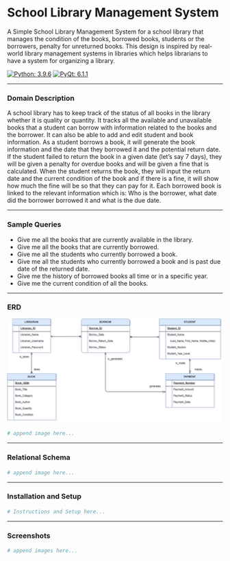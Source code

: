 # School Library Management System
A Simple School Library Management System for a school library that manages the condition of the books, borrowed books, students or the borrowers, penalty for unreturned books. This design is inspired by real-world library management systems in libraries which helps librarians to have a system for organizing a library.

[![Python: 3.9.6](https://img.shields.io/badge/python-3.9.6-blue?logo=python&logoColor=FFE873)](https://www.python.org/downloads) [![PyQt: 6.1.1](https://img.shields.io/badge/pyqt-6.1.1-darkgreen)](https://pypi.org/project/PyQt6)
___
### Domain Description
A school library has to keep track of the status of all books in the library whether it is quality or quantity. It tracks all the available and unavailable books that a student can borrow with information related to the books and the borrower. It can also be able to add and edit student and book information. As a student borrows a book, it will generate the book information and the date that they borrowed it and the potential return date. If the student failed to return the book in a given date (let’s say 7 days), they will be given a penalty for overdue books and will be given a fine that is calculated. When the student returns the book, they will input the return date and the current condition of the book and if there is a fine, it will show how much the fine will be so that they can pay for it. Each borrowed book is linked to the relevant information which is: Who is the borrower, what date did the borrower borrowed it and what is the due date.
___
### Sample Queries
* Give me all the books that are currently available in the library.
* Give me all the books that are currently borrowed.
* Give me all the students who currently borrowed a book.
* Give me all the students who currently borrowed a book and is past due date of the returned date. 
* Give me the history of borrowed books all time or in a specific year.
* Give me the current condition of all the books.
___
### ERD
[![erd_library][1]][1]
```py
# append image here...
```
___
### Relational Schema
```py
# append image here...
```
___
### Installation and Setup
```py
# Instructions and Setup here...
```
___
### Screenshots
```py
# append images here...
```

[1]: https://raw.githubusercontent.com/blaterwolf/lmspy/main/img/erd_library.png
